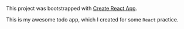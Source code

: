 This project was bootstrapped with [Create React App](https://github.com/facebookincubator/create-react-app).

This is my awesome todo app, which I created for some `React` practice.
